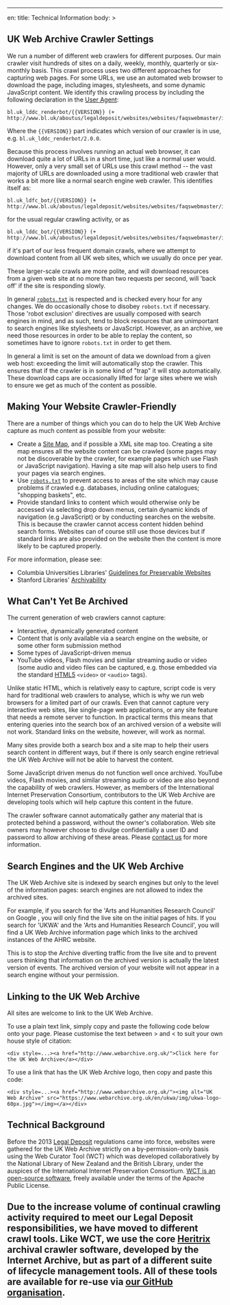 
---
en:
  title: Technical Information
  body: >
## UK Web Archive Crawler Settings

We run a number of different web crawlers for different purposes. Our main crawler visit hundreds of sites on a daily, weekly, monthly, quarterly or six-monthly basis. This crawl process uses two different approaches for capturing web pages. For some URLs, we use an automated web browser to download the page, including images, stylesheets, and some dynamic JavaScript content. We identify this crawling process by including the following declaration in the [User Agent](https://en.wikipedia.org/wiki/User_agent):

    bl.uk_lddc_renderbot/{{VERSION}} (+ http://www.bl.uk/aboutus/legaldeposit/websites/websites/faqswebmaster/index.html)

Where the `{{VERSION}}` part indicates which version of our crawler is in use, e.g. `bl.uk_lddc_renderbot/2.0.0`.

Because this process involves running an actual web browser, it can download quite a lot of URLs in a short time, just like a normal user would. However, only a very small set of URLs use this crawl method -- the vast majority of URLs are downloaded using a more traditional web crawler that works a bit more like a normal search engine web crawler. This identifies itself as:

    bl.uk_ldfc_bot/{{VERSION}} (+ http://www.bl.uk/aboutus/legaldeposit/websites/websites/faqswebmaster/index.html)

for the usual regular crawling activity, or as

    bl.uk_lddc_bot/{{VERSION}} (+ http://www.bl.uk/aboutus/legaldeposit/websites/websites/faqswebmaster/index.html)

if it's part of our less frequent domain crawls, where we attempt to download content from all UK web sites, which we usually do once per year.

These larger-scale crawls are more polite, and will download resources from a given web site at no more than two requests per second, will 'back off' if the site is responding slowly. 

In general [`robots.txt`](https://en.wikipedia.org/wiki/Robots_exclusion_standard) is respected and is checked every hour for any changes. We do occasionally chose to disobey `robots.txt` if necessary. Those 'robot exclusion' directives are usually composed with search engines in mind, and as such, tend to block resources that are unimportant to search engines like stylesheets or JavaScript. However, as an archive, we need those resources in order to be able to replay the content, so sometimes have to ignore `robots.txt` in order to get them.

In general a limit is set on the amount of data we download from a given web host: exceeding the limit will automatically stop the crawler. This ensures that if the crawler is in some kind of "trap" it will stop automatically. These download caps are occasionally lifted for large sites where we wish to ensure we get as much of the content as possible.

## Making Your Website Crawler-Friendly

There are a number of things which you can do to help the UK Web Archive capture as much content as possible from your website:

 * Create a [Site Map](https://en.wikipedia.org/wiki/Site_map), and if possible a XML site map too. Creating a site map ensures all the website content can be crawled (some pages may not be discoverable by the crawler, for example pages which use Flash or JavaScript navigation). Having a site map will also help users to find your pages via search engines.
 * Use [`robots.txt`](https://en.wikipedia.org/wiki/Robots_exclusion_standard) to prevent access to areas of the site which may cause problems if crawled e.g. databases, including online catalogues; "shopping baskets", etc.
 * Provide standard links to content which would otherwise only be accessed via selecting drop down menus, certain dynamic kinds of navigation (e.g JavaScript) or by conducting searches on the website. This is because the crawler cannot access content hidden behind search forms. Websites can of course still use those devices but if standard links are also provided on the website then the content is more likely to be captured properly.
 
For more information, please see:

- Columbia Universities Libraries' [Guidelines for Preservable Websites](https://library.columbia.edu/bts/web_resources_collection/guidelines_for_preservable_websites.html)
- Stanford Libraries' [Archivability](https://library.stanford.edu/projects/web-archiving/archivability)

## What Can't Yet Be Archived

The current generation of web crawlers cannot capture:

* Interactive, dynamically generated content
* Content that is only available via a search engine on the website, or some other form submission method
* Some types of JavaScript-driven menus
* YouTube videos, Flash movies and similar streaming audio or video (some audio and video files can be captured, e.g. those embedded via the standard [HTML5](https://en.wikipedia.org/wiki/HTML5) `<video>` or `<audio>` tags).

Unlike static HTML, which is relatively easy to capture, script code is very hard for traditional web crawlers to analyse, which is why we run web browsers for a limited part of our crawls. Even that cannot capture very interactive web sites, like single-page web applications, or any site feature that needs a remote server to function.  In practical terms this means that entering queries into the search box of an archived version of a website will not work. Standard links on the website, however, will work as normal.

Many sites provide both a search box and a site map to help their users search content in different ways, but if there is only search engine retrieval the UK Web Archive will not be able to harvest the content.

Some JavaScript driven menus do not function well once archived. YouTube videos, Flash movies, and similar streaming audio or video are also beyond the capability of web crawlers. However, as members of the International Internet Preservation Consortium, contributors to the UK Web Archive are developing tools which will help capture this content in the future.

The crawler software cannot automatically gather any material that is protected behind a password, without the owner's collaboration. Web site owners may however choose to divulge confidentially a user ID and password to allow archiving of these areas. Please [contact us](/contact) for more information.

## Search Engines and the UK Web Archive

The UK Web Archive site is indexed by search engines but only to the level of the information pages: search engines are not allowed to index the archived sites.

For example, if you search for the 'Arts and Humanities Research Council' on Google , you will only find the live site on the initial pages of hits. If you search for 'UKWA' and the 'Arts and Humanities Research Council', you will find a UK Web Archive information page which links to the archived instances of the AHRC website.

This is to stop the Archive diverting traffic from the live site and to prevent users thinking that information on the archived version is actually the latest version of events. The archived version of your website will not appear in a search engine without your permission.

## Linking to the UK Web Archive

All sites are welcome to link to the UK Web Archive.

To use a plain text link, simply copy and paste the following code below onto your page. Please customise the text between > and < to suit your own house style of citation:

    <div style=...><a href="http://www.webarchive.org.uk/">Click here for the UK Web Archive</a></div>

To use a link that has the UK Web Archive logo, then copy and paste this code:

    <div style=...><a href="http://www.webarchive.org.uk/"><img alt="UK Web Archive" src="https://www.webarchive.org.uk/en/ukwa/img/ukwa-logo-60px.jpg"></img></a></div>

## Technical Background

Before the 2013 [Legal Deposit](https://www.bl.uk/legal-deposit) regulations came into force, websites were gathered for the UK Web Archive strictly on a by-permission-only basis using the Web Curator Tool (WCT) which was developed collaboratively by the National Library of New Zealand and the British Library, under the auspices of the International Internet Preservation Consortium. [WCT is an open-source software](http://dia-nz.github.io/webcurator/), freely available under the terms of the Apache Public License. 

Due to the increase volume of continual crawling activity required to meet our Legal Deposit responsibilities, we have moved to different crawl tools. Like WCT, we use the core [Heritrix](https://github.com/internetarchive/heritrix3) archival crawler software, developed by the Internet Archive, but as part of a different suite of lifecycle management tools. All of these tools are available for re-use via [our GitHub organisation](https://github.com/ukwa).
---
